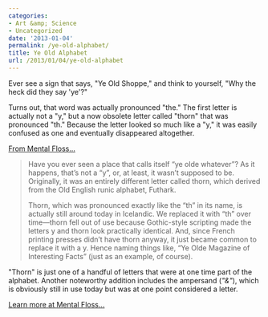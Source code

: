 ```yaml
---
categories:
- Art &amp; Science
- Uncategorized
date: '2013-01-04'
permalink: /ye-old-alphabet/
title: Ye Old Alphabet
url: /2013/01/04/ye-old-alphabet
---
```


Ever see a sign that says, "Ye Old Shoppe," and think to yourself, "Why the heck did they say 'ye'?"

Turns out, that word was actually pronounced "the." The first letter is actually not a "y," but a now obsolete letter called "thorn" that was pronounced "th." Because the letter looked so much like a "y," it was easily confused as one and eventually disappeared altogether.
<!--more-->
<a href="http://www.mentalfloss.com/blogs/archives/156077">From Mental Floss...</a>

<blockquote>Have you ever seen a place that calls itself “ye olde whatever”? As it happens, that’s not a “y”, or, at least, it wasn’t supposed to be. Originally, it was an entirely different letter called thorn, which derived from the Old English runic alphabet, Futhark.

Thorn, which was pronounced exactly like the “th” in its name, is actually still around today in Icelandic. We replaced it with “th” over time—thorn fell out of use because Gothic-style scripting made the letters y and thorn look practically identical. And, since French printing presses didn’t have thorn anyway, it just became common to replace it with a y. Hence naming things like, “Ye Olde Magazine of Interesting Facts” (just as an example, of course).</blockquote>

"Thorn" is just one of a handful of letters that were at one time part of the alphabet. Another noteworthy addition includes the ampersand (<em>"&amp;"</em>), which is obviously still in use today but was at one point considered a letter.

<a href="http://www.mentalfloss.com/blogs/archives/156077">Learn more at Mental Floss...</a>